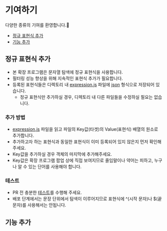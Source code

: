 # 기여하기
다양한 종류의 기여를 환영합니다.🎉
- [정규 표현식 추가](https://github.com/seydouxxx/blurify/blob/main/CONTRIBUTING.md#%EC%A0%95%EA%B7%9C-%ED%91%9C%ED%98%84%EC%8B%9D-%EC%B6%94%EA%B0%80)
- [기능 추가](https://github.com/seydouxxx/blurify/blob/main/CONTRIBUTING.md#%EA%B8%B0%EB%8A%A5-%EC%B6%94%EA%B0%80)

## 정규 표현식 추가
- 본 확장 프로그램은 문자열 탐색에 정규 표현식을 사용합니다.
- 필터링 성능 향상을 위해 지속적인 표현식 추가가 필요합니다.
- 등록된 표현식들은 디렉토리 내 [expression.js](https://github.com/seydouxxx/blurify/blob/main/src/expression.js) 파일에 [json](https://www.json.org/json-ko.html) 형식으로 저장되어 있습니다.
  - 정규 표현식만 추가하실 경우, 디렉토리 내 다른 파일들을 수정하실 필요는 없습니다.
  
### 추가 방법
- [expression.js](https://github.com/seydouxxx/blurify/blob/main/src/expression.js) 파일을 읽고 파일의 Key값(타겟)의 Value(표현식) 배열의 원소로 추가합니다.
- 추가하고자 하는 표현식과 동일한 표현식이 이미 등록되어 있지 않은지 먼저 확인해주세요.
- Key값을 추가하실 경우 객체의 마지막에 추가해주세요.
- Key값은 확장 프로그램 팝업 상에 직접 보여지므로 줄임말이나 약어는 피하고, 누구나 알 수 있는 단어를 사용해야 합니다.

### 테스트
- PR 전 충분한 [테스트](https://regexr.com/)를 수행해 주세요.
- 배포 단계에서는 문장 단위에서 탐색이 이루어지므로 표현식에 ^(시작 문자)나 $(끝 문자)를 사용해서는 안됩니다.

## 기능 추가
